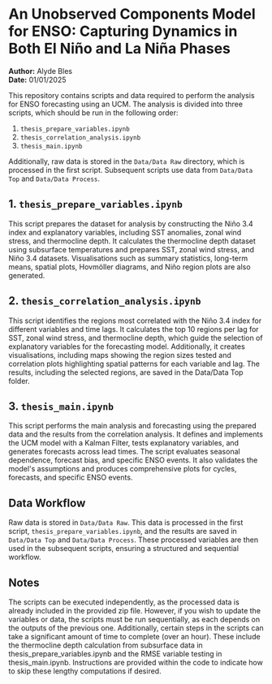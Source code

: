 # An Unobserved Components Model for ENSO: Capturing Dynamics in Both El Niño and La Niña Phases

**Author:** Alyde Bles  
**Date:** 01/01/2025

This repository contains scripts and data required to perform the analysis for ENSO forecasting using an UCM. The analysis is divided into three scripts, which should be run in the following order:

1. `thesis_prepare_variables.ipynb`
2. `thesis_correlation_analysis.ipynb`
3. `thesis_main.ipynb`

Additionally, raw data is stored in the `Data/Data Raw` directory, which is processed in the first script. Subsequent scripts use data from `Data/Data Top` and `Data/Data Process`.

## 1. `thesis_prepare_variables.ipynb`

This script prepares the dataset for analysis by constructing the Niño 3.4 index and explanatory variables, including SST anomalies, zonal wind stress, and thermocline depth. It calculates the thermocline depth dataset using subsurface temperatures and prepares SST, zonal wind stress, and Niño 3.4 datasets. Visualisations such as summary statistics, long-term means, spatial plots, Hovmöller diagrams, and Niño region plots are also generated.

## 2. `thesis_correlation_analysis.ipynb`

This script identifies the regions most correlated with the Niño 3.4 index for different variables and time lags. It calculates the top 10 regions per lag for SST, zonal wind stress, and thermocline depth, which guide the selection of explanatory variables for the forecasting model. Additionally, it creates visualisations, including maps showing the region sizes tested and correlation plots highlighting spatial patterns for each variable and lag. The results, including the selected regions, are saved in the Data/Data Top folder.

## 3. `thesis_main.ipynb`

This script performs the main analysis and forecasting using the prepared data and the results from the correlation analysis. It defines and implements the UCM model with a Kalman Filter, tests explanatory variables, and generates forecasts across lead times. The script evaluates seasonal dependence, forecast bias, and specific ENSO events. It also validates the model's assumptions and produces comprehensive plots for cycles, forecasts, and specific ENSO events.

## Data Workflow

Raw data is stored in `Data/Data Raw`. This data is processed in the first script, `thesis_prepare_variables.ipynb`, and the results are saved in `Data/Data Top` and `Data/Data Process`. These processed variables are then used in the subsequent scripts, ensuring a structured and sequential workflow.

## Notes

The scripts can be executed independently, as the processed data is already included in the provided zip file. However, if you wish to update the variables or data, the scripts must be run sequentially, as each depends on the outputs of the previous one. Additionally, certain steps in the scripts can take a significant amount of time to complete (over an hour). These include the thermocline depth calculation from subsurface data in thesis_prepare_variables.ipynb and the RMSE variable testing in thesis_main.ipynb. Instructions are provided within the code to indicate how to skip these lengthy computations if desired.

